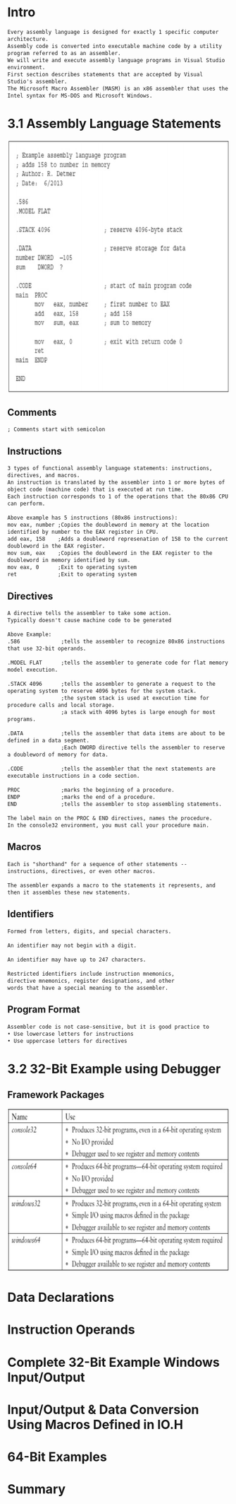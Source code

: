 # Intro
    Every assembly language is designed for exactly 1 specific computer architecture.
    Assembly code is converted into executable machine code by a utility program referred to as an assembler.
    We will write and execute assembly language programs in Visual Studio environment.
    First section describes statements that are accepted by Visual Studio's assembler.
    The Microsoft Macro Assembler (MASM) is an x86 assembler that uses the Intel syntax for MS-DOS and Microsoft Windows.

# 3.1 Assembly Language Statements
![](https://github.com/JeffreybVilla/ComputerScienceBSPATH/blob/main/CISP%20310%20Assembly%20Language/images/assemblyEx1.png)

## Comments
    ; Comments start with semicolon

## Instructions
    3 types of functional assembly language statements: instructions, directives, and macros.
    An instruction is translated by the assembler into 1 or more bytes of object code (machine code) that is executed at run time.
    Each instruction corresponds to 1 of the operations that the 80x86 CPU can perform.

    Above example has 5 instructions (80x86 instructions):
    mov eax, number ;Copies the doubleword in memory at the location identified by number to the EAX register in CPU.
    add eax, 158    ;Adds a doubleword represenation of 158 to the current doubleword in the EAX register.
    mov sum, eax    ;Copies the doubleword in the EAX register to the doubleword in memory identified by sum.
    mov eax, 0      ;Exit to operating system
    ret             ;Exit to operating system

## Directives
    A directive tells the assembler to take some action. 
    Typically doesn't cause machine code to be generated

    Above Example:
    .586             ;tells the assembler to recognize 80x86 instructions that use 32-bit operands.

    .MODEL FLAT      ;tells the assembler to generate code for flat memory model execution.

    .STACK 4096      ;tells the assembler to generate a request to the operating system to reserve 4096 bytes for the system stack.
                     ;the system stack is used at execution time for procedure calls and local storage.
                     ;a stack with 4096 bytes is large enough for most programs.

    .DATA            ;tells the assembler that data items are about to be defined in a data segment.
                     ;Each DWORD directive tells the assembler to reserve a doubleword of memory for data.

    .CODE            ;tells the assembler that the next statements are executable instructions in a code section.

    PROC             ;marks the beginning of a procedure.
    ENDP             ;marks the end of a procedure.
    END              ;tells the assembler to stop assembling statements.

    The label main on the PROC & END directives, names the procedure.
    In the console32 environment, you must call your procedure main.

## Macros
    Each is "shorthand" for a sequence of other statements -- instructions, directives, or even other macros.

    The assembler expands a macro to the statements it represents, and then it assembles these new statements.


## Identifiers
    Formed from letters, digits, and special characters.

    An identifier may not begin with a digit.

    An identifier may have up to 247 characters.

    Restricted identifiers include instruction mnemonics,
    directive mnemonics, register designations, and other
    words that have a special meaning to the assembler.

## Program Format
    Assembler code is not case-sensitive, but it is good practice to
    • Use lowercase letters for instructions
    • Use uppercase letters for directives















# 3.2 32-Bit Example using Debugger
## Framework Packages
![](https://github.com/JeffreybVilla/ComputerScienceBSPATH/blob/main/CISP%20310%20Assembly%20Language/images/frameworks.png)




















# Data Declarations

# Instruction Operands

# Complete 32-Bit Example Windows Input/Output

# Input/Output & Data Conversion Using Macros Defined in IO.H

# 64-Bit Examples

# Summary

